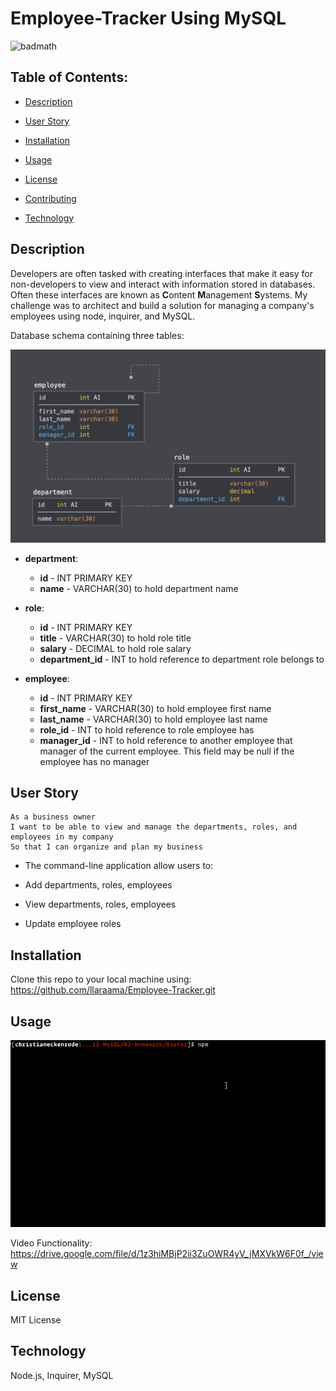 # Employee-Tracker Using MySQL
![badmath](https://img.shields.io/github/languages/top/llaraama/Employee-Tracker)

## Table of Contents:
  * [Description](#Description)
 
  * [User Story](#User-Story)
  
  * [Installation](#Installation)

  * [Usage](#Usage)

  * [License](#License)

  * [Contributing](#Contributing)

  * [Technology](#Technology)

## Description 
Developers are often tasked with creating interfaces that make it easy for non-developers to view and interact with information stored in databases. Often these interfaces are known as **C**ontent **M**anagement **S**ystems. My challenge was to architect and build a solution for managing a company's employees using node, inquirer, and MySQL.

Database schema containing three tables:

![Database Schema](Assets/schema.png)

* **department**:

  * **id** - INT PRIMARY KEY
  * **name** - VARCHAR(30) to hold department name

* **role**:

  * **id** - INT PRIMARY KEY
  * **title** -  VARCHAR(30) to hold role title
  * **salary** -  DECIMAL to hold role salary
  * **department_id** -  INT to hold reference to department role belongs to

* **employee**:

  * **id** - INT PRIMARY KEY
  * **first_name** - VARCHAR(30) to hold employee first name
  * **last_name** - VARCHAR(30) to hold employee last name
  * **role_id** - INT to hold reference to role employee has
  * **manager_id** - INT to hold reference to another employee that manager of the current employee. This field may be null if the employee has no manager
  

## User Story 
```
As a business owner
I want to be able to view and manage the departments, roles, and employees in my company
So that I can organize and plan my business
```
  * The command-line application allow users to:

  * Add departments, roles, employees

  * View departments, roles, employees

  * Update employee roles
  
  
## Installation 
Clone this repo to your local machine using: https://github.com/llaraama/Employee-Tracker.git

## Usage
![Employee Tracker](Assets/employee-tracker.gif)

Video Functionality: https://drive.google.com/file/d/1z3hiMBjP2ii3ZuOWR4yV_jMXVkW6F0f_/view

## License 
MIT License 

## Technology 
Node.js, Inquirer, MySQL
